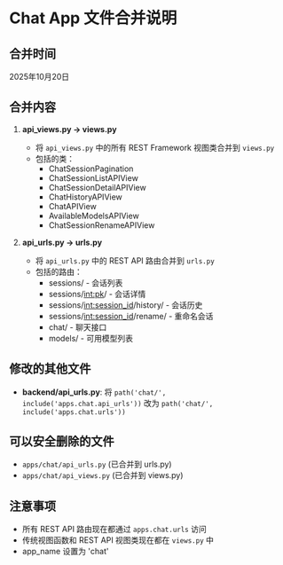# Chat App 文件合并说明

## 合并时间
2025年10月20日

## 合并内容
1. **api_views.py → views.py**
   - 将 `api_views.py` 中的所有 REST Framework 视图类合并到 `views.py`
   - 包括的类：
     * ChatSessionPagination
     * ChatSessionListAPIView
     * ChatSessionDetailAPIView
     * ChatHistoryAPIView
     * ChatAPIView
     * AvailableModelsAPIView
     * ChatSessionRenameAPIView

2. **api_urls.py → urls.py**
   - 将 `api_urls.py` 中的 REST API 路由合并到 `urls.py`
   - 包括的路由：
     * sessions/ - 会话列表
     * sessions/<int:pk>/ - 会话详情
     * sessions/<int:session_id>/history/ - 会话历史
     * sessions/<int:session_id>/rename/ - 重命名会话
     * chat/ - 聊天接口
     * models/ - 可用模型列表

## 修改的其他文件
- **backend/api_urls.py**: 将 `path('chat/', include('apps.chat.api_urls'))` 改为 `path('chat/', include('apps.chat.urls'))`

## 可以安全删除的文件
- `apps/chat/api_urls.py` (已合并到 urls.py)
- `apps/chat/api_views.py` (已合并到 views.py)

## 注意事项
- 所有 REST API 路由现在都通过 `apps.chat.urls` 访问
- 传统视图函数和 REST API 视图类现在都在 `views.py` 中
- app_name 设置为 'chat'
